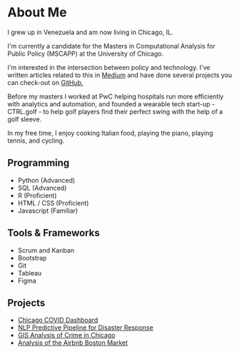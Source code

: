 # About Me

I grew up in Venezuela and am now living in Chicago, IL.  

I'm currently a candidate for the Masters in Computational Analysis for Public Policy (MSCAPP) at the University of Chicago. 

I'm interested in the intersection between policy and technology. I've written articles related to this in [Medium](https://medium.com/weekly-acumen) and have done several projects you can check-out on [GitHub.](https://github.com/acrucetta?tab=repositories)  

Before my masters I worked at PwC helping hospitals run more efficiently with analytics and automation, and founded a wearable tech start-up - CTRL.golf - to help golf players find their perfect swing with the help of a golf sleeve.  

In my free time, I enjoy cooking Italian food, playing the piano, playing tennis, and cycling.

## Programming
*   Python (Advanced)
*   SQL (Advanced)
*   R (Proficient)
*   HTML / CSS (Proficient)
*   Javascript (Familiar)

## Tools & Frameworks
*   Scrum and Kanban
*   Bootstrap
*   Git
*   Tableau
*   Figma

## Projects

*   [Chicago COVID Dashboard](https://github.com/acrucetta/chicago_COVID_app)
*   [NLP Predictive Pipeline for Disaster Response](https://github.com/acrucetta/disaster_response_pipeline)
*   [GIS Analysis of Crime in Chicago](https://github.com/acrucetta/adverse_childhood_exp_chicago)
*   [Analysis of the Airbnb Boston Market](https://github.com/acrucetta/airbnb_boston)